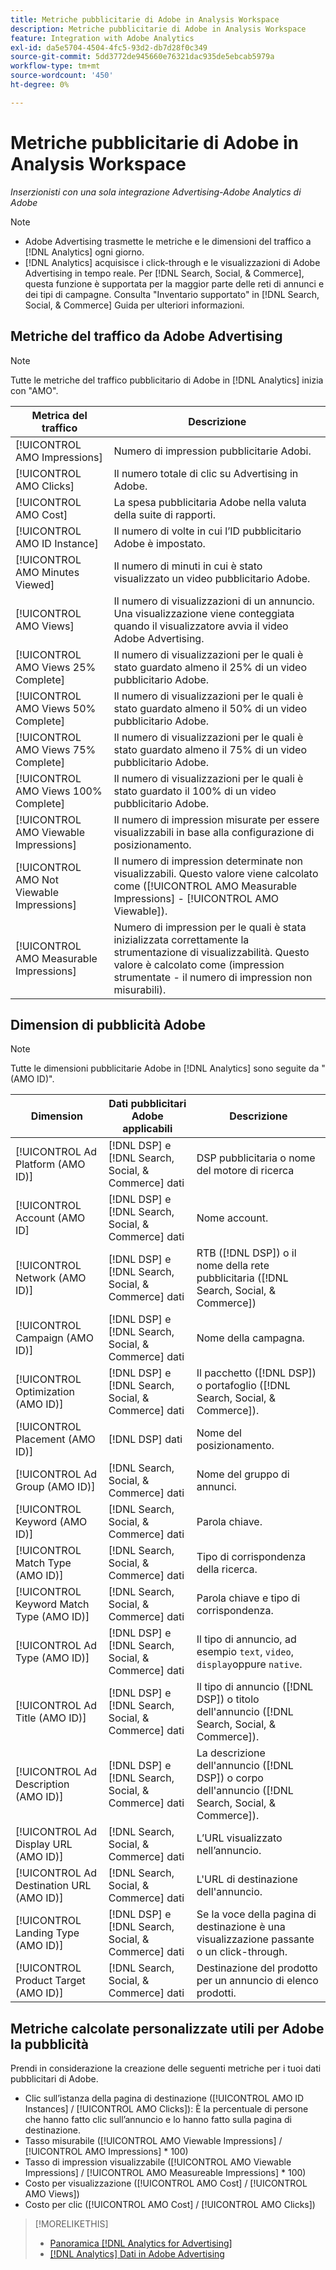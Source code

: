 ```yaml
---
title: Metriche pubblicitarie di Adobe in Analysis Workspace
description: Metriche pubblicitarie di Adobe in Analysis Workspace
feature: Integration with Adobe Analytics
exl-id: da5e5704-4504-4fc5-93d2-db7d28f0c349
source-git-commit: 5dd3772de945660e76321dac935de5ebcab5979a
workflow-type: tm+mt
source-wordcount: '450'
ht-degree: 0%

---
```


# Metriche pubblicitarie di Adobe in Analysis Workspace

*Inserzionisti con una sola integrazione Advertising-Adobe Analytics di Adobe*

>[!NOTE]
>
>* Adobe Advertising trasmette le metriche e le dimensioni del traffico a [!DNL Analytics] ogni giorno.
>* [!DNL Analytics] acquisisce i click-through e le visualizzazioni di Adobe Advertising in tempo reale.
   > Per [!DNL Search, Social, & Commerce], questa funzione è supportata per la maggior parte delle reti di annunci e dei tipi di campagne. Consulta &quot;Inventario supportato&quot; in [!DNL Search, Social, & Commerce] Guida per ulteriori informazioni.<!-- add link when that's published in ExL -->


## Metriche del traffico da Adobe Advertising

>[!NOTE]
>
>Tutte le metriche del traffico pubblicitario di Adobe in [!DNL Analytics] inizia con &quot;AMO&quot;.

| Metrica del traffico | Descrizione |
| -------------- | ----------- |
| [!UICONTROL AMO Impressions] | Numero di impression pubblicitarie Adobi. |
| [!UICONTROL AMO Clicks] | Il numero totale di clic su Advertising in Adobe. |
| [!UICONTROL AMO Cost] | La spesa pubblicitaria Adobe nella valuta della suite di rapporti. |
| [!UICONTROL AMO ID Instance] | Il numero di volte in cui l’ID pubblicitario Adobe è impostato. |
| [!UICONTROL AMO Minutes Viewed] | Il numero di minuti in cui è stato visualizzato un video pubblicitario Adobe. |
| [!UICONTROL AMO Views] | Il numero di visualizzazioni di un annuncio. Una visualizzazione viene conteggiata quando il visualizzatore avvia il video Adobe Advertising. |
| [!UICONTROL AMO Views 25% Complete] | Il numero di visualizzazioni per le quali è stato guardato almeno il 25% di un video pubblicitario Adobe. |
| [!UICONTROL AMO Views 50% Complete] | Il numero di visualizzazioni per le quali è stato guardato almeno il 50% di un video pubblicitario Adobe. |
| [!UICONTROL AMO Views 75% Complete] | Il numero di visualizzazioni per le quali è stato guardato almeno il 75% di un video pubblicitario Adobe. |
| [!UICONTROL AMO Views 100% Complete] | Il numero di visualizzazioni per le quali è stato guardato il 100% di un video pubblicitario Adobe. |
| [!UICONTROL AMO Viewable Impressions] | Il numero di impression misurate per essere visualizzabili in base alla configurazione di posizionamento. |
| [!UICONTROL AMO Not Viewable Impressions] | Il numero di impression determinate non visualizzabili. Questo valore viene calcolato come ([!UICONTROL AMO Measurable Impressions] - [!UICONTROL AMO Viewable]). |
| [!UICONTROL AMO Measurable Impressions] | Numero di impression per le quali è stata inizializzata correttamente la strumentazione di visualizzabilità. Questo valore è calcolato come (impression strumentate - il numero di impression non misurabili). |

## Dimension di pubblicità Adobe

>[!NOTE]
>
>Tutte le dimensioni pubblicitarie Adobe in [!DNL Analytics] sono seguite da &quot;(AMO ID)&quot;.

| Dimension | Dati pubblicitari Adobe applicabili | Descrizione |
| ----------- | ---------- | ---------- |
| [!UICONTROL Ad Platform (AMO ID)] | [!DNL DSP] e [!DNL Search, Social, & Commerce] dati | DSP pubblicitaria o nome del motore di ricerca |
| [!UICONTROL Account (AMO ID] | [!DNL DSP] e [!DNL Search, Social, & Commerce] dati | Nome account. |
| [!UICONTROL Network (AMO ID)] | [!DNL DSP] e [!DNL Search, Social, & Commerce] dati | RTB ([!DNL DSP]) o il nome della rete pubblicitaria ([!DNL Search, Social, & Commerce]) |
| [!UICONTROL Campaign (AMO ID)] | [!DNL DSP] e [!DNL Search, Social, & Commerce] dati | Nome della campagna. |
| [!UICONTROL Optimization (AMO ID)] | [!DNL DSP] e [!DNL Search, Social, & Commerce] dati | Il pacchetto ([!DNL DSP]) o portafoglio ([!DNL Search, Social, & Commerce]). |
| [!UICONTROL Placement (AMO ID)] | [!DNL DSP] dati | Nome del posizionamento. |
| [!UICONTROL Ad Group (AMO ID)] | [!DNL Search, Social, & Commerce] dati | Nome del gruppo di annunci. |
| [!UICONTROL Keyword (AMO ID)] | [!DNL Search, Social, & Commerce] dati | Parola chiave. |
| [!UICONTROL Match Type (AMO ID)] | [!DNL Search, Social, & Commerce] dati | Tipo di corrispondenza della ricerca. |
| [!UICONTROL Keyword Match Type (AMO ID)] | [!DNL Search, Social, & Commerce] dati | Parola chiave e tipo di corrispondenza. |
| [!UICONTROL Ad Type (AMO ID)] | [!DNL DSP] e [!DNL Search, Social, & Commerce] dati | Il tipo di annuncio, ad esempio `text`, `video`, `display`oppure `native`. |
| [!UICONTROL Ad Title (AMO ID)] | [!DNL DSP] e [!DNL Search, Social, & Commerce] dati | Il tipo di annuncio ([!DNL DSP]) o titolo dell&#39;annuncio ([!DNL Search, Social, & Commerce]). |
| [!UICONTROL Ad Description (AMO ID)] | [!DNL DSP] e [!DNL Search, Social, & Commerce] dati | La descrizione dell&#39;annuncio ([!DNL DSP]) o corpo dell&#39;annuncio ([!DNL Search, Social, & Commerce]). |
| [!UICONTROL Ad Display URL (AMO ID)] | [!DNL Search, Social, & Commerce] dati | L’URL visualizzato nell’annuncio. |
| [!UICONTROL Ad Destination URL (AMO ID)] | [!DNL Search, Social, & Commerce] dati | L&#39;URL di destinazione dell&#39;annuncio. |
| [!UICONTROL Landing Type (AMO ID)] | [!DNL DSP] e [!DNL Search, Social, & Commerce] dati | Se la voce della pagina di destinazione è una visualizzazione passante o un click-through. |
| [!UICONTROL Product Target (AMO ID)] | [!DNL Search, Social, & Commerce] dati | Destinazione del prodotto per un annuncio di elenco prodotti. |

## Metriche calcolate personalizzate utili per Adobe la pubblicità

Prendi in considerazione la creazione delle seguenti metriche per i tuoi dati pubblicitari di Adobe.

* Clic sull’istanza della pagina di destinazione ([!UICONTROL AMO ID Instances] / [!UICONTROL AMO Clicks]): È la percentuale di persone che hanno fatto clic sull’annuncio e lo hanno fatto sulla pagina di destinazione.
* Tasso misurabile ([!UICONTROL AMO Viewable Impressions] / [!UICONTROL AMO Impressions] * 100)
* Tasso di impression visualizzabile ([!UICONTROL AMO Viewable Impressions] / [!UICONTROL AMO Measureable Impressions] * 100)
* Costo per visualizzazione ([!UICONTROL AMO Cost] / [!UICONTROL AMO Views])
* Costo per clic ([!UICONTROL AMO Cost] / [!UICONTROL AMO Clicks])

>[!MORELIKETHIS]
>
>* [Panoramica [!DNL Analytics for Advertising]](overview.md)
>* [[!DNL Analytics] Dati in Adobe Advertising](/help/integrations/analytics/analytics-data-in-advertising.md)

